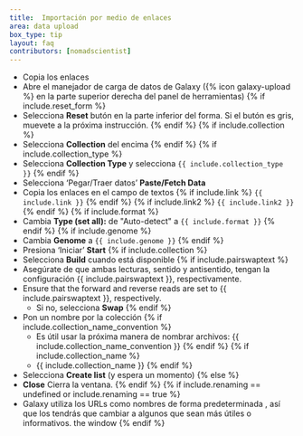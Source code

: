 ```yaml
---
title:  Importación por medio de enlaces
area: data upload
box_type: tip
layout: faq
contributors: [nomadscientist]
---
```


* Copia los enlaces
* Abre el manejador de carga de datos de Galaxy ({% icon galaxy-upload %} en la parte superior derecha del panel de herramientas)
{% if include.reset_form %}
* Selecciona **Reset** butón en la parte inferior del forma. Si el butón es gris, muevete a la próxima instrucción.
{% endif %}
{% if include.collection %}
* Selecciona **Collection** del encima
{% endif %}
{% if include.collection_type %}
* Selecciona **Collection Type** y selecciona `{{ include.collection_type }}`
{% endif %}
* Selecciona ‘Pegar/Traer datos’ **Paste/Fetch Data**
* Copia los enlaces en el campo de textos
{% if include.link %}
  `{{ include.link }}`
{% endif %}
{% if include.link2 %}
  `{{ include.link2 }}`
{% endif %}
{% if include.format %}
* Cambia **Type (set all):** de "Auto-detect" a `{{ include.format }}`
{% endif %}
{% if include.genome %}
* Cambia **Genome** a `{{ include.genome }}`
{% endif %}
* Presiona ‘Iniciar’ **Start**
{% if include.collection %}
* Selecciona **Build** cuando está disponible
{% if include.pairswaptext %}
* Asegúrate de que ambas lecturas, sentido y antisentido, tengan la configuración {{ include.pairswaptext }}, respectivamente.
* Ensure that the forward and reverse reads are set to {{ include.pairswaptext }}, respectively.
    * Si no, selecciona **Swap**
{% endif %}
* Pon un nombre por la colección
{% if include.collection_name_convention %}
    * Es útil usar la próxima manera de nombrar archivos: {{ include.collection_name_convention }}
{% endif %}
{% if include.collection_name %}
    * {{ include.collection_name }}
{% endif %}
* Selecciona **Create list** (y espera un momento)
{% else %}
* **Close** Cierra la ventana.
{% endif %}
{% if include.renaming == undefined or include.renaming == true %}
* Galaxy utiliza los URLs como nombres de forma predeterminada , así que los tendrás que cambiar a algunos que sean más útiles o informativos.
the window
{% endif %}
